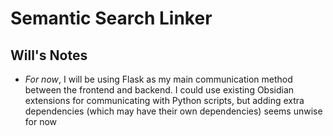 # Semantic Search Linker
## Will's Notes
- *For now*, I will be using Flask as my main communication method between the frontend and backend. I could use existing Obsidian extensions for communicating with Python scripts, but adding extra dependencies (which may have their own dependencies) seems unwise for now